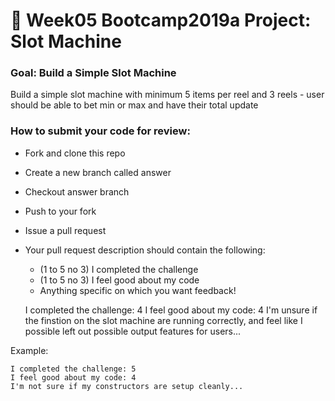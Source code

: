 # 🎰 Week05 Bootcamp2019a Project: Slot Machine

### Goal: Build a Simple Slot Machine

Build a simple slot machine with minimum 5 items per reel and 3 reels - user should be able to bet min or max and have their total update

### How to submit your code for review:

- Fork and clone this repo
- Create a new branch called answer
- Checkout answer branch
- Push to your fork
- Issue a pull request
- Your pull request description should contain the following:
  - (1 to 5 no 3) I completed the challenge
  - (1 to 5 no 3) I feel good about my code
  - Anything specific on which you want feedback!
  
  I completed the challenge: 4
I feel good about my code: 4
I'm unsure if the finstion on the slot machine are running correctly, and feel like I possible left out possible output features for users...

Example:
```
I completed the challenge: 5
I feel good about my code: 4
I'm not sure if my constructors are setup cleanly...
```

